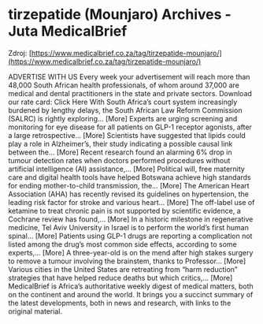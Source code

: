 # tirzepatide (Mounjaro) Archives - Juta MedicalBrief

Zdroj: [https://www.medicalbrief.co.za/tag/tirzepatide-mounjaro/](https://www.medicalbrief.co.za/tag/tirzepatide-mounjaro/)

ADVERTISE WITH US
Every week your advertisement will reach more than 48,000 South African health professionals, of whom around 37,000 are medical and dental practitioners in the state and private sectors. Download our rate card: Click Here
With South Africa’s court system increasingly burdened by lengthy delays, the South African Law Reform Commission (SALRC) is rightly exploring… [More]
Experts are urging screening and monitoring for eye disease for all patients on GLP-1 receptor agonists, after a large retrospective… [More]
Scientists have suggested that lipids could play a role in Alzheimer’s, their study indicating a possible causal link between the… [More]
Recent research found an alarming 6% drop in tumour detection rates when doctors performed procedures without artificial intelligence (AI) assistance,… [More]
Political will, free maternity care and digital health tools have helped Botswana achieve high standards for ending mother-to-child transmission, the… [More]
The American Heart Association (AHA) has recently revised its guidelines on hypertension, the leading risk factor for stroke and various heart… [More]
The off-label use of ketamine to treat chronic pain is not supported by scientific evidence, a Cochrane review has found,… [More]
In a historic milestone in regenerative medicine, Tel Aviv University in Israel is to perform the world’s first human spinal… [More]
Patients using GLP-1 drugs are reporting a complication not listed among the drug’s most common side effects, according to some experts,… [More]
A three-year-old is on the mend after high stakes surgery to remove a tumour involving the brainstem, thanks to Professor… [More]
Various cities in the United States are retreating from “harm reduction” strategies that have helped reduce deaths but which critics,… [More]
MedicalBrief is Africa’s authoritative weekly digest of medical matters, both on the continent and around the world. It brings you a succinct summary of the latest developments, both in news and research, with links to the original material.

